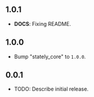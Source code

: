 ## 1.0.1

 - **DOCS**: Fixing README.

## 1.0.0

 - Bump "stately_core" to `1.0.0`.

## 0.0.1

* TODO: Describe initial release.
